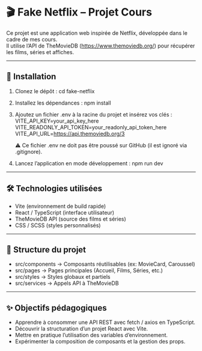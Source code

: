 # 🎬 Fake Netflix – Projet Cours

Ce projet est une application web inspirée de Netflix, développée dans le cadre de mes cours.  
Il utilise l’API de TheMovieDB (https://www.themoviedb.org/) pour récupérer les films, séries et affiches.

---

## 🚀 Installation

1. Clonez le dépôt :
   cd fake-netflix

2. Installez les dépendances :
   npm install

3. Ajoutez un fichier .env à la racine du projet et insérez vos clés :
   VITE_API_KEY=your_api_key_here
   VITE_READONLY_API_TOKEN=your_readonly_api_token_here
   VITE_API_URL=https://api.themoviedb.org/3

   ⚠️ Ce fichier .env ne doit pas être poussé sur GitHub (il est ignoré via .gitignore).

4. Lancez l’application en mode développement :
   npm run dev

---

## 🛠️ Technologies utilisées

- Vite (environnement de build rapide)
- React / TypeScript (interface utilisateur)
- TheMovieDB API (source des films et séries)
- CSS / SCSS (styles personnalisés)

---

## 📂 Structure du projet

- src/components → Composants réutilisables (ex: MovieCard, Caroussel)
- src/pages → Pages principales (Accueil, Films, Séries, etc.)
- src/styles → Styles globaux et partiels
- src/services → Appels API à TheMovieDB

---

## ✨ Objectifs pédagogiques

- Apprendre à consommer une API REST avec fetch / axios en TypeScript.
- Découvrir la structuration d’un projet React avec Vite.
- Mettre en pratique l’utilisation des variables d’environnement.
- Expérimenter la composition de composants et la gestion des props.
